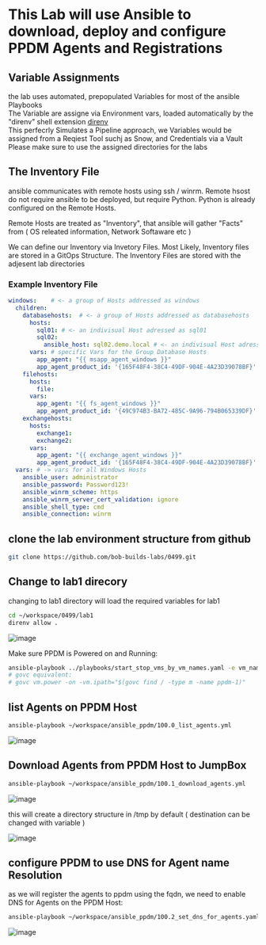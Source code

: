 # This Lab will use Ansible to download, deploy and configure PPDM Agents and Registrations

## Variable Assignments
the lab uses automated, prepopulated Variables for most of the ansible Playbooks  
The Variable are assigne via Environment vars, loaded automatically by the "direnv" shell extension [direnv](https://github.com/direnv/direnv)   
This perfecrly Simulates a Pipeline approach, we Variables would be assigned from a Reqiest Tool suchj as Snow, and Credentials via a Vault
Please make sure to use the assigned directories for the labs

## The Inventory File

ansible communicates with remote hosts using ssh / winrm. Remote hsost do not require ansible to be deployed, but require Python.
Python is already configured on the Remote Hosts. 

Remote Hosts are treated as "Inventory", that ansible will gather "Facts" from ( OS releated information, Network Softaware etc )

We can define our Inventory via Invetory Files. Most Likely, Inventory files are stored in a GitOps Structure. The Inventory Files are stored with the adjesent lab directories

### Example Inventory File

```yaml
windows:    # <- a group of Hosts addressed as windows
  children:
    databasehosts:  # <- a group of Hosts addressed as databasehosts
      hosts:
        sql01: # <- an indivisual Host adressed as sql01
        sql02:
          ansible_host: sql02.demo.local # <- an indivisual Host adressed as sql02. resolvable as sql02.demo.local
      vars: # specific Vars for the Group Database Hosts
        app_agent: "{{ msapp_agent_windows }}"
        app_agent_product_id: '{165F48F4-38C4-49DF-904E-4A23D39078BF}'
    filehosts:
      hosts:
        file:
      vars:
        app_agent: "{{ fs_agent_windows }}"
        app_agent_product_id: '{49C974B3-BA72-485C-9A96-794B065339DF}'
    exchangehosts:
      hosts:
        exchange1:
        exchange2:
      vars:
        app_agent: "{{ exchange_agent_windows }}"
        app_agent_product_id: '{165F48F4-38C4-49DF-904E-4A23D39078BF}'
  vars: # -> vars for all Windows Hosts
    ansible_user: administrator
    ansible_password: Password123!
    ansible_winrm_scheme: https
    ansible_winrm_server_cert_validation: ignore
    ansible_shell_type: cmd
    ansible_connection: winrm
```
## clone the lab environment structure from github

```bash
git clone https://github.com/bob-builds-labs/0499.git

```

## Change to lab1 direcory
changing to lab1 directory will load the required variables for lab1

```bash
cd ~/workspace/0499/lab1
direnv allow .

```
![image](https://github.com/bob-builds-labs/bob-builds-labs.github.io/assets/8255007/b57df22a-3e84-438e-b1a0-ce084e798228)

Make sure PPDM is Powered on and Running:

```bash
ansible-playbook ../playbooks/start_stop_vms_by_vm_names.yaml -e vm_names='ppdm-1' -e state=start
# govc equivalent:
# govc vm.power -on -vm.ipath="$(govc find / -type m -name ppdm-1)"
```

## list  Agents on PPDM Host 
```bash
ansible-playbook ~/workspace/ansible_ppdm/100.0_list_agents.yml
```

![image](https://github.com/bob-builds-labs/bob-builds-labs.github.io/assets/8255007/3968362f-4caa-475b-a659-5498747a14b8)

## Download Agents from PPDM Host to JumpBox

```bash
ansible-playbook ~/workspace/ansible_ppdm/100.1_download_agents.yml
```
![image](https://github.com/bob-builds-labs/bob-builds-labs.github.io/assets/8255007/3d498123-bed4-4feb-816b-2a3ca7c10901)


this will create a directory structure in /tmp by default ( destination can be changed with variable )

![image](https://github.com/bob-builds-labs/bob-builds-labs.github.io/assets/8255007/dfaedcb0-0f26-495a-ab19-d944b399f0f9)


## configure PPDM to use DNS for Agent name Resolution
as we will register the agents to ppdm using the fqdn, we need to enable DNS for Agents on the PPDM Host:

```bash
ansible-playbook ~/workspace/ansible_ppdm/100.2_set_dns_for_agents.yaml
```
![image](https://github.com/bob-builds-labs/bob-builds-labs.github.io/assets/8255007/9c6a36ed-b1b8-4a81-9ac2-bc2b717a04b9)
